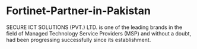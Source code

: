 # Fortinet-Partner-in-Pakistan
SECURE ICT SOLUTIONS (PVT.) LTD. is one of the leading brands in the field of Managed Technology Service Providers (MSP) and without a doubt, had been progressing successfully since its establishment.
